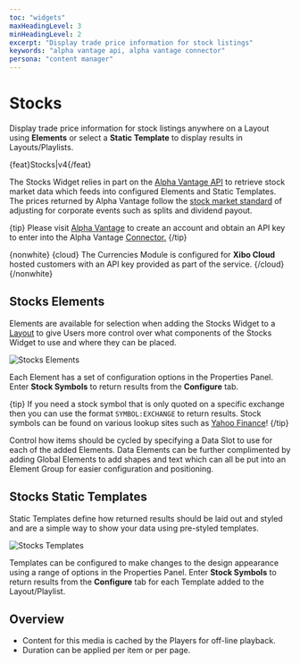 ```yaml
---
toc: "widgets"
maxHeadingLevel: 3
minHeadingLevel: 2
excerpt: "Display trade price information for stock listings"
keywords: "alpha vantage api, alpha vantage connector"
persona: "content manager"
---
```


# Stocks

Display trade price information for stock listings anywhere on a Layout using **Elements** or select a **Static Template** to display results in Layouts/Playlists.

{feat}Stocks|v4{/feat}

The Stocks Widget relies in part on the [Alpha Vantage API](https://www.alphavantage.co/) to retrieve stock market data which feeds into configured Elements and Static Templates. The prices returned by Alpha Vantage follow the [stock market standard](https://medium.com/@patrick.collins_58673/stock-api-landscape-5c6e054ee631) of adjusting for corporate events such as splits and dividend payout.

{tip}
Please visit [Alpha Vantage](https://www.alphavantage.co/support/#api-key) to create an account and obtain an API key to enter into the Alpha Vantage [Connector.](media_modules.html#content-connectors)
{/tip}

{nonwhite}
{cloud}
The Currencies Module is configured for **Xibo Cloud** hosted customers with an API key provided as part of the service.
{/cloud}
{/nonwhite}

## Stocks Elements

Elements are available for selection when adding the Stocks Widget to a [Layout](layouts_editor.html) to give Users more control over what components of the Stocks Widget to use and where they can be placed.

![Stocks Elements](img/v4_media_module_stocks_elements.png)

Each Element has a set of configuration options in the Properties Panel.  Enter **Stock Symbols** to return results from the **Configure** tab.

{tip}
If you need a stock symbol that is only quoted on a specific exchange then you can use the format `SYMBOL:EXCHANGE` to return results. 
Stock symbols can be found on various lookup sites such as [Yahoo Finance](https://finance.yahoo.com/)!
{/tip}

Control how items should be cycled by specifying a Data Slot to use for each of the added Elements. Data Elements can be further complimented by adding Global Elements to add shapes and text which can all be put into an Element Group for easier configuration and positioning.

## Stocks Static Templates

Static Templates define how returned results should be laid out and styled and are a simple way to show your data using pre-styled templates.

![Stocks Templates](img/v4_media_modules_stocks_templates.png)

Templates can be configured to make changes to the design appearance using a range of options in the Properties Panel. Enter **Stock Symbols** to return results from the **Configure** tab for each Template added to the Layout/Playlist.

## Overview

- Content for this media is cached by the Players for off-line playback.
- Duration can be applied per item or per page.





















